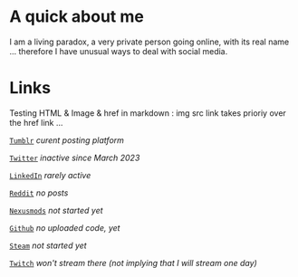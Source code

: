# A quick about me

I am a living paradox, a very private person going online, with its real name ... therefore I have unusual ways to deal with social media.

# Links

Testing HTML & Image & href in markdown : img src link takes prioriy over the href link ...

[`Tumblr`](https://jeremyvlegros.tumblr.com/) *curent posting platform*

[`Twitter`](https://twitter.com/jeremyvlegros) *inactive since March 2023*

[`LinkedIn`](https://fr.linkedin.com/in/jeremyvlegros?trk=people-guest_people_search-card)  *rarely active*

[`Reddit`](https://www.reddit.com/user/jeremyvlegros)  *no posts*

[`Nexusmods`](https://www.nexusmods.com/users/152566508) *not started yet*

[`Github`](https://github.com/jeremyvlegros) *no uploaded code, yet*

[`Steam`](https://steamcommunity.com/id/jeremyvlegros) *not started yet*

[`Twitch`](https://www.twitch.tv/jeremyvlegros) *won't stream there (not implying that I will stream one day)*
